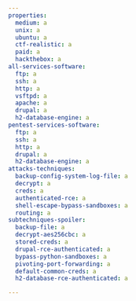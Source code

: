 ```yaml
---
properties:
  medium: a
  unix: a
  ubuntu: a
  ctf-realistic: a
  paid: a
  hackthebox: a
all-services-software:
  ftp: a
  ssh: a
  http: a
  vsftpd: a
  apache: a
  drupal: a
  h2-database-engine: a
pentest-services-software:
  ftp: a
  ssh: a
  http: a
  drupal: a
  h2-database-engine: a
attacks-techniques:
  backup-config-system-log-file: a
  decrypt: a
  creds: a
  authenticated-rce: a
  shell-escape-bypass-sandboxes: a
  routing: a
subtechniques-spoiler:
  backup-file: a
  decrypt-aes256cbc: a
  stored-creds: a
  drupal-rce-authenticated: a
  bypass-python-sandboxes: a
  pivoting-port-forwarding: a
  default-common-creds: a
  h2-database-rce-authenticated: a

---
```

